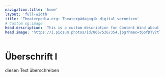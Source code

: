 ```yaml
---
navigation.title: 'home'
layout: 'full-width'
title: 'Theaterpedia.org: Theaterpädagogik digital vernetzen'
# Custom og:image
head.description: 'This is a custom description for Content Wind about page.'
head.image: 'https://i.picsum.photos/id/866/536/354.jpg?hmac=tGofDTV7tl2rprappPzKFiZ9vDh5MKj39oa2D--gqhA'
---
```


# Überschrift I

diesen Text überschreiben
